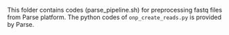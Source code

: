 This folder contains codes (parse_pipeline.sh) for preprocessing fastq files from Parse platform. The python codes of `onp_create_reads.py` is provided by Parse. 
